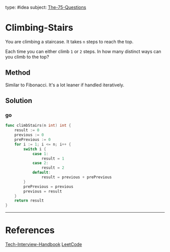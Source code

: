 type: #idea
subject: [The-75-Questions](The-75-Questions.md)
<!-- Subject should be a hub note -->
# Climbing-Stairs

You are climbing a staircase. It takes `n` steps to reach the top.

Each time you can either climb `1` or `2` steps. In how many distinct ways can you climb to the top?

## Method

Similar to Fibonacci. It's a lot leaner if handled iteratively.

## Solution

### go

```go
func climbStairs(n int) int {
	result := 0
	previous := 0
	prePrevious := 0
	for i := 1; i <= n; i++ {
		switch i {
			case 1:
				result = 1
			case 2:
				result = 2
			default:
				result = previous + prePrevious
		}
		prePrevious = previous
		previous = result
	}
	return result
}
```


---
# References
<!-- What references back up this idea -->
[Tech-Interview-Handbook](Tech-Interview-Handbook.md)
[LeetCode](https://leetcode.com/problems/climbing-stairs/)
